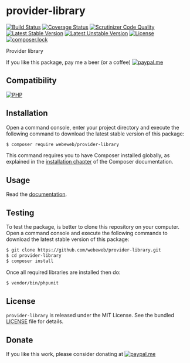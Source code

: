 provider-library
================

[![Build Status](https://img.shields.io/github/workflow/status/webeweb/provider-library/build?style=flat-square)](https://github.com/webeweb/provider-library/actions)
[![Coverage Status](https://img.shields.io/coveralls/github/webeweb/provider-library/master.svg?style=flat-square)](https://coveralls.io/github/webeweb/provider-library?branch=master)
[![Scrutinizer Code Quality](https://img.shields.io/scrutinizer/quality/g/webeweb/provider-library/master.svg?style=flat-square)](https://scrutinizer-ci.com/g/webeweb/provider-library/?branch=master)
[![Latest Stable Version](https://img.shields.io/packagist/v/webeweb/provider-library.svg?style=flat-square)](https://packagist.org/packages/webeweb/provider-library)
[![Latest Unstable Version](https://img.shields.io/packagist/vpre/webeweb/provider-library.svg?style=flat-square)](https://packagist.org/packages/webeweb/provider-library)
[![License](https://img.shields.io/packagist/l/webeweb/provider-library.svg?style=flat-square)](https://packagist.org/packages/webeweb/provider-library)
[![composer.lock](https://img.shields.io/badge/.lock-uncommited-important.svg?style=flat-square)](https://packagist.org/packages/webeweb/provider-library)

Provider library

If you like this package, pay me a beer (or a coffee)
[![paypal.me](https://img.shields.io/badge/paypal.me-webeweb-0070ba.svg?style=flat-square&logo=paypal)](https://www.paypal.me/webeweb)

## Compatibility

[![PHP](https://img.shields.io/packagist/php-v/webeweb/provider-library.svg?style=flat-square)](http://php.net)

## Installation

Open a command console, enter your project directory and execute the following
command to download the latest stable version of this package:

```bash
$ composer require webeweb/provider-library
```

This command requires you to have Composer installed globally, as explained in
the [installation chapter](https://getcomposer.org/doc/00-intro.md) of the
Composer documentation.

## Usage

Read the [documentation](doc/index.md).

## Testing

To test the package, is better to clone this repository on your computer.
Open a command console and execute the following commands to download the latest
stable version of this package:

```bash
$ git clone https://github.com/webeweb/provider-library.git
$ cd provider-library
$ composer install
```

Once all required libraries are installed then do:

```bash
$ vendor/bin/phpunit
```

## License

`provider-library` is released under the MIT License. See the bundled [LICENSE](LICENSE)
file for details.

## Donate

If you like this work, please consider donating at
[![paypal.me](https://img.shields.io/badge/paypal.me-webeweb-0070ba.svg?style=flat-square&logo=paypal)](https://www.paypal.me/webeweb)
